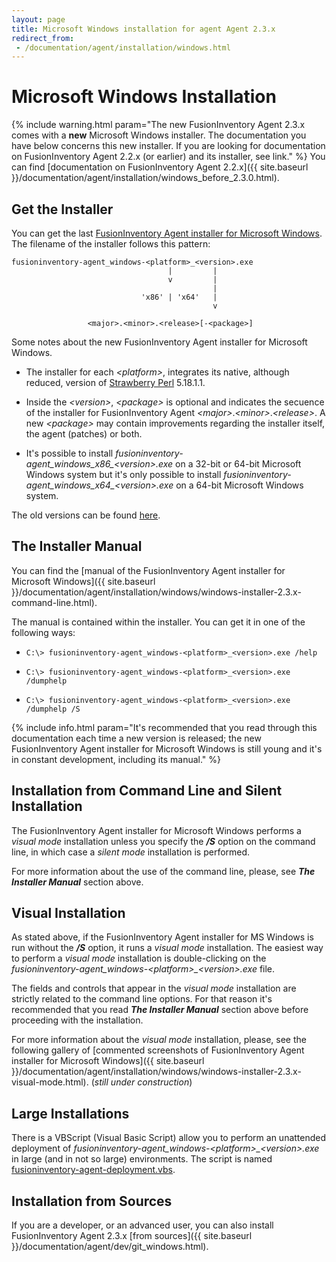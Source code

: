 ```yaml
---
layout: page
title: Microsoft Windows installation for agent Agent 2.3.x
redirect_from:
 - /documentation/agent/installation/windows.html
---
```


# Microsoft Windows Installation

{% include warning.html param="The new FusionInventory Agent 2.3.x comes with a <b>new</b> Microsoft Windows installer. The documentation you have below concerns this new installer. If you are looking for documentation on FusionInventory Agent 2.2.x (or earlier) and its installer, see link." %}
You can find [documentation on FusionInventory Agent 2.2.x]({{ site.baseurl }}/documentation/agent/installation/windows_before_2.3.0.html).


## Get the Installer



You can get the last [FusionInventory Agent installer for Microsoft Windows](https://github.com/fusioninventory/fusioninventory-agent/releases). The filename of the installer follows this pattern:



    fusioninventory-agent_windows-<platform>_<version>.exe
                                       |         |
                                       v         |
                                                 |
                                 'x86' | 'x64'   |
                                                 v
                                                  
                     <major>.<minor>.<release>[-<package>]



Some notes about the new FusionInventory Agent installer for Microsoft Windows.



* The installer for each *\<platform>*, integrates its native, although reduced, version of [Strawberry Perl](http://strawberryperl.com/ "http://strawberryperl.com/") 5.18.1.1.



* Inside the *\<version>*, *\<package>* is optional and indicates the secuence of the installer for FusionInventory Agent *\<major>*.*\<minor>*.*\<release>*. A new *\<package>* may contain improvements regarding the installer itself, the agent (patches) or both.



* It's possible to install *fusioninventory-agent_windows_x86_\<version>.exe* on a 32-bit or 64-bit Microsoft Windows system but it's only possible to install *fusioninventory-agent_windows_x64_\<version>.exe* on a 64-bit Microsoft Windows system.


The old versions can be found [here](http://forge.fusioninventory.org/projects/fusioninventory-agent-windows-installer/files "http://forge.fusioninventory.org/projects/fusioninventory-agent-windows-installer/files").


## The Installer Manual



You can find the [manual of the FusionInventory Agent installer for Microsoft Windows]({{ site.baseurl }}/documentation/agent/installation/windows/windows-installer-2.3.x-command-line.html).



The manual is contained within the installer. You can get it in one of the following ways:



* `C:\> fusioninventory-agent_windows-<platform>_<version>.exe /help`



* `C:\> fusioninventory-agent_windows-<platform>_<version>.exe /dumphelp`



* `C:\> fusioninventory-agent_windows-<platform>_<version>.exe /dumphelp /S`


{% include info.html param="It's recommended that you read through this documentation each time a new version is released; the new FusionInventory Agent installer for Microsoft Windows is still young and it's in constant development, including its manual." %}


## Installation from Command Line and Silent Installation



The FusionInventory Agent installer for Microsoft Windows performs a *visual mode* installation unless you specify the ***/S*** option on the command line, in which case a *silent mode* installation is performed.



For more information about the use of the command line, please, see ***The Installer Manual*** section above.



## Visual Installation



As stated above, if the FusionInventory Agent installer for MS Windows is run without the ***/S*** option, it runs a *visual mode* installation. The easiest way to perform a *visual mode* installation is double-clicking on the *fusioninventory-agent_windows-\<platform>_\<version>.exe* file.



The fields and controls that appear in the *visual mode* installation are strictly related to the command line options. For that reason it's recommended that you read ***The Installer Manual*** section above before proceeding with the installation.



For more information about the *visual mode* installation, please, see the following gallery of [commented screenshots of FusionInventory Agent installer for Microsoft Windows]({{ site.baseurl }}/documentation/agent/installation/windows/windows-installer-2.3.x-visual-mode.html). (*still under construction*)



## Large Installations


There is a VBScript (Visual Basic Script) allow you to perform an unattended deployment of 
*fusioninventory-agent_windows-\<platform>_\<version>.exe* in large (and in not so large) environments. 
The script is named 
[fusioninventory-agent-deployment.vbs](https://raw.github.com/fusinv/fusioninventory-agent/2.3.x/contrib/windows/fusioninventory-agent-deployment.vbs "https://raw.github.com/fusinv/fusioninventory-agent/2.3.x/contrib/windows/fusioninventory-agent-deployment.vbs").



## Installation from Sources



If you are a developer, or an advanced user, you can also install FusionInventory Agent 2.3.x [from sources]({{ site.baseurl }}/documentation/agent/dev/git_windows.html).



